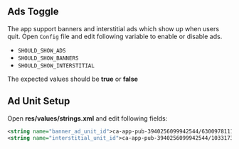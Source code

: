 ## Ads Toggle

The app support banners and interstitial ads which show up when users quit. Open `Config` file and edit following variable to enable or disable ads.

 - `SHOULD_SHOW_ADS`
 - `SHOULD_SHOW_BANNERS`
 - `SHOULD_SHOW_INTERSTITIAL`
 
The expected values should be **true** or **false**


## Ad Unit Setup

Open **res/values/strings.xml** and edit following fields:
```xml
<string name="banner_ad_unit_id">ca-app-pub-3940256099942544/6300978111</string>
<string name="interstitial_unit_id">ca-app-pub-3940256099942544/1033173712</string>
```